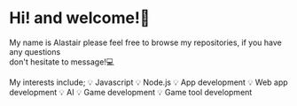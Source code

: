 # Hi! and welcome!👋

 My name is Alastair please feel free to browse my repositories, if you have any questions <br>
 don't hesitate to message!💻

My interests include;
💡 Javascript
💡 Node.js
💡 App development
💡 Web app development
💡 AI
💡 Game development
💡 Game tool development

